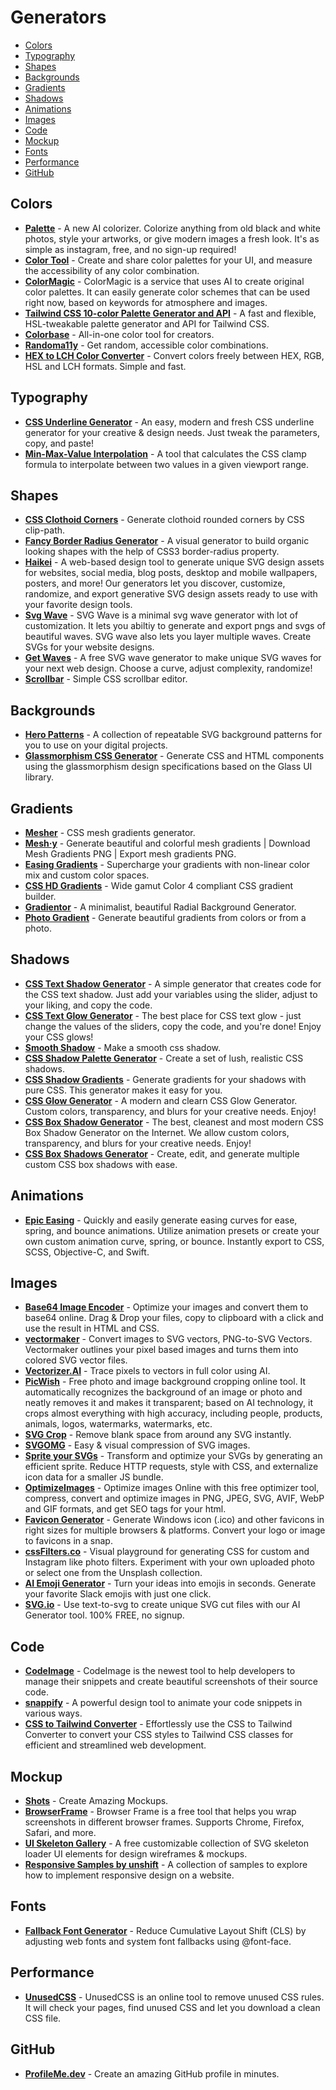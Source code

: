 # Generators

- [Colors](#colors)
- [Typography](#typography)
- [Shapes](#shapes)
- [Backgrounds](#backgrounds)
- [Gradients](#gradients)
- [Shadows](#shadows)
- [Animations](#animations)
- [Images](#images)
- [Code](#code)
- [Mockup](#mockup)
- [Fonts](#fonts)
- [Performance](#performance)
- [GitHub](#github)

## Colors

- **[Palette](https://palette.fm)** - A new AI colorizer. Colorize anything from old black and white photos, style your artworks, or give modern images a fresh look. It's as simple as instagram, free, and no sign-up required!
- **[Color Tool](https://m2.material.io/resources/color/#!)** - Create and share color palettes for your UI, and measure the accessibility of any color combination.
- **[ColorMagic](https://colormagic.app)** - ColorMagic is a service that uses AI to create original color palettes. It can easily generate color schemes that can be used right now, based on keywords for atmosphere and images.
- **[Tailwind CSS 10-color Palette Generator and API](https://www.tints.dev)** - A fast and flexible, HSL-tweakable palette generator and API for Tailwind CSS.
- **[Colorbase](https://colorbase.app)** - All-in-one color tool for creators.
- **[Randoma11y](https://randoma11y.com)** - Get random, accessible color combinations.
- **[HEX to LCH Color Converter](https://atmos.style/color-converter/hex-to-lch)** - Convert colors freely between HEX, RGB, HSL and LCH formats. Simple and fast.

## Typography

- **[CSS Underline Generator](https://cssbud.com/css-generator/css-underline-generator)** - An easy, modern and fresh CSS underline generator for your creative & design needs. Just tweak the parameters, copy, and paste!
- **[Min-Max-Value Interpolation](https://min-max-calculator.9elements.com)** - A tool that calculates the CSS clamp formula to interpolate between two values in a given viewport range.

## Shapes

- **[CSS Clothoid Corners](https://onotakehiko.dev/clothoid)** - Generate clothoid rounded corners by CSS clip-path.
- **[Fancy Border Radius Generator](https://9elements.github.io/fancy-border-radius)** - A visual generator to build organic looking shapes with the help of CSS3 border-radius property.
- **[Haikei](https://app.haikei.app)** - A web-based design tool to generate unique SVG design assets for websites, social media, blog posts, desktop and mobile wallpapers, posters, and more! Our generators let you discover, customize, randomize, and export generative SVG design assets ready to use with your favorite design tools.
- **[Svg Wave](https://svgwave.in)** - SVG Wave is a minimal svg wave generator with lot of customization. It lets you abiltiy to generate and export pngs and svgs of beautiful waves. SVG wave also lets you layer multiple waves. Create SVGs for your website designs.
- **[Get Waves](https://getwaves.io)** - A free SVG wave generator to make unique SVG waves for your next web design. Choose a curve, adjust complexity, randomize!
- **[Scrollbar](https://scrollbar.app)** - Simple CSS scrollbar editor.

## Backgrounds

- **[Hero Patterns](https://heropatterns.com)** - A collection of repeatable SVG background patterns for you to use on your digital projects.
- **[Glassmorphism CSS Generator](https://ui.glass/generator)** - Generate CSS and HTML components using the glassmorphism design specifications based on the Glass UI library.

## Gradients

- **[Mesher](https://csshero.org/mesher)** - CSS mesh gradients generator.
- **[Mesh·y](https://meshgradient.in)** - Generate beautiful and colorful mesh gradients | Download Mesh Gradients PNG | Export mesh gradients PNG.
- **[Easing Gradients](https://larsenwork.com/easing-gradients)** - Supercharge your gradients with non-linear color mix and custom color spaces.
- **[CSS HD Gradients](https://gradient.style)** - Wide gamut Color 4 compliant CSS gradient builder.
- **[Gradientor](https://gradientor.app)** - A minimalist, beautiful Radial Background Generator.
- **[Photo Gradient](https://gradientor.app)** - Generate beautiful gradients from colors or from a photo.

## Shadows

- **[CSS Text Shadow Generator](https://cssbud.com/css-generator/css-text-shadow-generator)** - A simple generator that creates code for the CSS text shadow. Just add your variables using the slider, adjust to your liking, and copy the code.
- **[CSS Text Glow Generator](https://cssbud.com/css-generator/css-text-glow-generator)** - The best place for CSS text glow - just change the values of the sliders, copy the code, and you're done! Enjoy your CSS glows!
- **[Smooth Shadow](https://shadows.brumm.af)** - Make a smooth css shadow.
- **[CSS Shadow Palette Generator](https://www.joshwcomeau.com/shadow-palette)** - Create a set of lush, realistic CSS shadows.
- **[CSS Shadow Gradients](https://alvarotrigo.com/shadow-gradients)** - Generate gradients for your shadows with pure CSS. This generator makes it easy for you.
- **[CSS Glow Generator](https://cssbud.com/css-generator/css-glow-generator)** - A modern and clearn CSS Glow Generator. Custom colors, transparency, and blurs for your creative needs. Enjoy!
- **[CSS Box Shadow Generator](https://cssbud.com/css-generator/css-box-shadow-generator)** - The best, cleanest and most modern CSS Box Shadow Generator on the Internet. We allow custom colors, transparency, and blurs for your creative needs. Enjoy!
- **[CSS Box Shadows Generator](https://boxshadows.xyz)** - Create, edit, and generate multiple custom CSS box shadows with ease.

## Animations

- **[Epic Easing](https://epiceasing.com)** - Quickly and easily generate easing curves for ease, spring, and bounce animations. Utilize animation presets or create your own custom animation curve, spring, or bounce. Instantly export to CSS, SCSS, Objective-C, and Swift.

## Images

- **[Base64 Image Encoder](https://www.base64-image.de)** - Optimize your images and convert them to base64 online. Drag & Drop your files, copy to clipboard with a click and use the result in HTML and CSS.
- **[vectormaker](https://vectormaker.co)** - Convert images to SVG vectors, PNG-to-SVG Vectors. Vectormaker outlines your pixel based images and turns them into colored SVG vector files.
- **[Vectorizer.AI](https://vectorizer.ai)** - Trace pixels to vectors in full color using AI.
- **[PicWish](https://picwish.com/jp/remove-background)** - Free photo and image background cropping online tool. It automatically recognizes the background of an image or photo and neatly removes it and makes it transparent; based on AI technology, it crops almost everything with high accuracy, including people, products, animals, logos, watermarks, watermarks, etc.
- **[SVG Crop](https://svgcrop.com)** - Remove blank space from around any SVG instantly.
- **[SVGOMG](https://jakearchibald.github.io/svgomg)** - Easy & visual compression of SVG images.
- **[Sprite your SVGs](https://sprite-your-svgs.vercel.app)** - Transform and optimize your SVGs by generating an efficient sprite. Reduce HTTP requests, style with CSS, and externalize icon data for a smaller JS bundle.
- **[OptimizeImages](https://www.optimizeimages.com/tool)** - Optimize images Online with this free optimizer tool, compress, convert and optimize images in PNG, JPEG, SVG, AVIF, WebP and GIF formats, and get SEO tags for your html.
- **[Favicon Generator](https://www.favicon.software)** - Generate Windows icon (.ico) and other favicons in right sizes for multiple browsers & platforms. Convert your logo or image to favicons in a snap.
- **[cssFilters.co](https://www.cssfilters.co)** - Visual playground for generating CSS for custom and Instagram like photo filters. Experiment with your own uploaded photo or select one from the Unsplash collection.
- **[AI Emoji Generator](https://emojis.sh)** - Turn your ideas into emojis in seconds. Generate your favorite Slack emojis with just one click.
- **[SVG.io](https://svg.io)** - Use text-to-svg to create unique SVG cut files with our AI Generator tool. 100% FREE, no signup.

## Code

- **[CodeImage](https://codeimage.dev)** - CodeImage is the newest tool to help developers to manage their snippets and create beautiful screenshots of their source code.
- **[snappify](https://snappify.com)** - A powerful design tool to animate your code snippets in various ways.
- **[CSS to Tailwind Converter](https://www.loopple.com/tools/css-to-tailwind-converter)** - Effortlessly use the CSS to Tailwind Converter to convert your CSS styles to Tailwind CSS classes for efficient and streamlined web development.

## Mockup

- **[Shots](https://shots.so)** - Create Amazing Mockups.
- **[BrowserFrame](https://browserframe.com)** - Browser Frame is a free tool that helps you wrap screenshots in different browser frames. Supports Chrome, Firefox, Safari, and more.
- **[UI Skeleton Gallery](https://www.brandbird.app/tools/ui-skeleton-gallery)** - A free customizable collection of SVG skeleton loader UI elements for design wireframes & mockups.
- **[Responsive Samples by unshift](https://responsive-samples.unshift.co.jp)** - A collection of samples to explore how to implement responsive design on a website.

## Fonts

- **[Fallback Font Generator](https://screenspan.net/fallback)** - Reduce Cumulative Layout Shift (CLS) by adjusting web fonts and system font fallbacks using @font-face.

## Performance

- **[UnusedCSS](https://unused-css.com)** - UnusedCSS is an online tool to remove unused CSS rules. It will check your pages, find unused CSS and let you download a clean CSS file.

## GitHub

- **[ProfileMe.dev](https://www.profileme.dev)** - Create an amazing GitHub profile in minutes.
